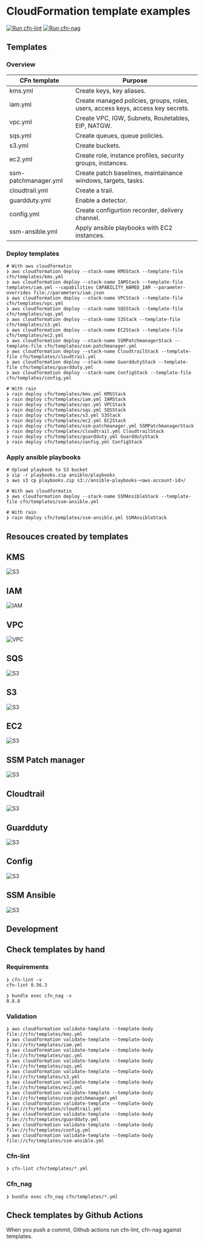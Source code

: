CloudFormation template examples
================================

[![Run cfn-lint](https://github.com/codequokka/cfn-examples/actions/workflows/cfn-lint.yml/badge.svg)](https://github.com/codequokka/cfn-examples/actions/workflows/cfn-lint.yml)
[![Run cfn-nag](https://github.com/codequokka/cfn-examples/actions/workflows/cfn-nag.yml/badge.svg)](https://github.com/codequokka/cfn-examples/actions/workflows/cfn-nag.yml)

Templates
---------
### Overview
|CFn template|Purpose|
|------------|--------|
|kms.yml|Create keys, key aliases.|
|iam.yml|Create managed policies, groups, roles, users, access keys, access key secrets.|
|vpc.yml|Create VPC, IGW, Subnets, Routetables, EIP, NATGW.|
|sqs.yml|Create queues, queue policies.|
|s3.yml|Create buckets.|
|ec2.yml|Create role, instance profiles, security groups, instances.|
|ssm-patchmanager.yml|Create patch baselines, maintainance windows, targets, tasks.|
|cloudtrail.yml|Create a trail.|
|guardduty.yml|Enable a detector.|
|config.yml|Create configurtion recorder, delivery channel.|
|ssm-ansible.yml|Apply ansible playbooks with EC2 instances.|

### Deploy templates
```
# With aws cloudformatin
❯ aws cloudformation deploy --stack-name KMSStack --template-file cfn/templates/kms.yml
❯ aws cloudformation deploy --stack-name IAMStack --template-file templates/iam.yml --capabilities CAPABILITY_NAMED_IAM --parameter-overrides file://parameters/iam.json
❯ aws cloudformation deploy --stack-name VPCStack --template-file cfn/templates/vpc.yml
❯ aws cloudformation deploy --stack-name SQSStack --template-file cfn/templates/sqs.yml
❯ aws cloudformation deploy --stack-name S3Stack --template-file cfn/templates/s3.yml
❯ aws cloudformation deploy --stack-name EC2Stack --template-file cfn/templates/ec2.yml
❯ aws cloudformation deploy --stack-name SSMPatchmanagerStack --template-file cfn/templates/ssm-patchmanager.yml
❯ aws cloudformation deploy --stack-name CloudtrailStack --template-file cfn/templates/cloudtrail.yml
❯ aws cloudformation deploy --stack-name GuarddutyStack --template-file cfn/templates/guardduty.yml
❯ aws cloudformation deploy --stack-name ConfigStack --template-file cfn/templates/config.yml

# With rain
❯ rain deploy cfn/templates/kms.yml KMSStack
❯ rain deploy cfn/templates/iam.yml IAMStack
❯ rain deploy cfn/templates/vpc.yml VPCStack
❯ rain deploy cfn/templates/sqs.yml SQSStack
❯ rain deploy cfn/templates/s3.yml S3Stack
❯ rain deploy cfn/templates/ec2.yml EC2Stack
❯ rain deploy cfn/templates/ssm-patchmanager.yml SSMPatchmanagerStack
❯ rain deploy cfn/templates/cloudtrail.yml CloudtrailStack
❯ rain deploy cfn/templates/guardduty.yml GuarddutyStack
❯ rain deploy cfn/templates/config.yml ConfigStack
```

### Apply ansible playbooks
```
# Upload playbook to S3 bucket
❯ zip -r playbooks.zip ansible/playbooks
❯ aws s3 cp playbooks.zip s3://ansible-playbooks-<aws-account-id>/

# With aws cloudformatin
❯ aws cloudformation deploy --stack-name SSMAnsibleStack --template-file cfn/templates/ssm-ansible.yml

# With rain
❯ rain deploy cfn/templates/ssm-ansible.yml SSMAnsibleStack
```

Resouces created by templates
-----------------------------
## KMS
![](./docs/imgs/kms.jpg?raw=true "S3")

## IAM
![](./docs/imgs/iam.jpg?raw=true "IAM")

## VPC
![](./docs/imgs/vpc.jpg?raw=true "VPC")

## SQS
![](./docs/imgs/sqs.jpg?raw=true "S3")

## S3
![](./docs/imgs/s3.jpg?raw=true "S3")

## EC2
![](./docs/imgs/ec2.jpg?raw=true "S3")

## SSM Patch manager
![](./docs/imgs/ssm-patchmanager.jpg?raw=true "S3")

## Cloudtrail
![](./docs/imgs/cloudtrail.jpg?raw=true "S3")

## Guardduty
![](./docs/imgs/guardduty.jpg?raw=true "S3")

## Config
![](./docs/imgs/config.jpg?raw=true "S3")

## SSM Ansible
![](./docs/imgs/ssm-ansible.jpg?raw=true "S3")

Development
-----------
## Check templates by hand

###  Requirements
```
❯ cfn-lint -v
cfn-lint 0.56.3

❯ bundle exec cfn_nag -v
0.8.8
```

### Validation
```
❯ aws cloudformation validate-template --template-body file://cfn/templates/kms.yml
❯ aws cloudformation validate-template --template-body file://cfn/templates/iam.yml
❯ aws cloudformation validate-template --template-body file://cfn/templates/vpc.yml
❯ aws cloudformation validate-template --template-body file://cfn/templates/sqs.yml
❯ aws cloudformation validate-template --template-body file://cfn/templates/s3.yml
❯ aws cloudformation validate-template --template-body file://cfn/templates/ec2.yml
❯ aws cloudformation validate-template --template-body file://cfn/templates/ssm-patchmanager.yml
❯ aws cloudformation validate-template --template-body file://cfn/templates/cloudtrail.yml
❯ aws cloudformation validate-template --template-body file://cfn/templates/guardduty.yml
❯ aws cloudformation validate-template --template-body file://cfn/templates/config.yml
❯ aws cloudformation validate-template --template-body file://cfn/templates/ssm-ansible.yml
```

### Cfn-lint
```
❯ cfn-lint cfn/templates/*.yml
```

### Cfn_nag
```
❯ bundle exec cfn_nag cfn/templates/*.yml
```

## Check templates by Github Actions
When you push a commit, Github actions run cfn-lint, cfn-nag against templates.